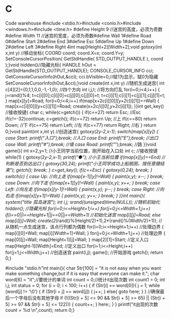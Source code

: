 # C
Code warehouse
#include <stdio.h>#include <conio.h>#include <windows.h>#include <time.h> #define Height 9 //迷宫的高度，必须为奇数#define Width 11 //迷宫的宽度，必须为奇数#define Wall 1#define Road 0#define Start 2#define End 3#define Esc 5#define Up 1#define Down 2#define Left 3#define Right 4int map[Height+2][Width+2];void gotoxy(int x,int y) //移动坐标{      COORD coord;    coord.X=x;    coord.Y=y;    SetConsoleCursorPosition( GetStdHandle( STD_OUTPUT_HANDLE ), coord );}void hidden()//隐藏光标{    HANDLE hOut = GetStdHandle(STD_OUTPUT_HANDLE);    CONSOLE_CURSOR_INFO cci;    GetConsoleCursorInfo(hOut,&cci);    cci.bVisible=0;//赋1为显示，赋0为隐藏    SetConsoleCursorInfo(hOut,&cci);}void create(int x,int y) //随机生成迷宫{    int c[4][2]={0,1,1,0,0,-1,-1,0}; //四个方向    int i,j,t;        //将方向打乱    for(i=0;i<4;i++)    {        j=rand()%4;        t=c[i][0];c[i][0]=c[j][0];c[j][0]=t;        t=c[i][1];c[i][1]=c[j][1];c[j][1]=t;    }    map[x][y]=Road;    for(i=0;i<4;i++)    if(map[x+2*c[i][0]][y+2*c[i][1]]==Wall)    {        map[x+c[i][0]][y+c[i][1]]=Road;        create(x+2*c[i][0],y+2*c[i][1]);    }}int get_key() //接收按键{    char c;    while(c=getch())    {        if(c==27) return Esc; //Esc        if(c!=-32)continue;        c=getch();        if(c==72) return Up; //上        if(c==80) return Down; //下        if(c==75) return Left; //左        if(c==77) return Right; //右    }    return 0;}void paint(int x,int y) //创造迷宫{    gotoxy(2*y-2,x-1);    switch(map[x][y])    {        case Start:        printf("入口");break; //入口        case End:        printf("E");break; //出口        case Wall:        printf("#");break; //墙        case Road:        printf("*");break; //路    }}void game(){    int x=2,y=1; //小王同学当前位置，刚开始在入口处    int c; //接收按键    while(1)    {        gotoxy(2*y-2,x-1);        printf("●"); //小王当前位置        if(map[x][y]==End) //判断是否到达出口        {            gotoxy(30,24);            printf("小王同学成功上船脱困，按任意键结束");            getch();            break;        }        c=get_key();        if(c==Esc)        {            gotoxy(0,24);            break;        }        switch(c)        {                case Up: //向上走                if(map[x-1][y]!=Wall)                {                    paint(x,y);                    x--;                }            break;            case Down: //向下走            if(map[x+1][y]!=Wall)            {                paint(x,y);                x++;            }            break;            case Left: //向左走            if(map[x][y-1]!=Wall)            {                paint(x,y);                y--;            }            break;            case Right: //向右走            if(map[x][y+1]!=Wall)            {                paint(x,y);                y++;            }            break;        }    }}int main(){	system("title 孤岛迷宫");    int i,j;    srand((unsigned)time(NULL)); //随机初始化     hidden(); //隐藏光标    for(i=0;i<=Height+1;i++)    for(j=0;j<=Width+1;j++)    if(i==0||i==Height+1||j==0||j==Width+1) //初始化迷宫    map[i][j]=Road;    else map[i][j]=Wall;     create(2*(rand()%(Height/2)+1),2*(rand()%(Width/2)+1)); //从随机一点生成迷宫，该点行列都为偶数    for(i=0;i<=Height+1;i++) //处理边界     {        map[i][0]=Wall;        map[i][Width+1]=Wall;    }     for(j=0;j<=Width+1;j++) //处理边界    {        map[0][j]=Wall;        map[Height+1][j]=Wall;    }    map[2][1]=Start; //定义入口    map[Height-1][Width]=End; //定义出口    for(i=1;i<=Height;i++)    for(j=1;j<=Width;j++) //创造迷宫    paint(i,j);    game(); //开始游戏    getch();    return 0;}

#include "stdio.h"int main(){	char Str[100] = "it is not easy when you want make something change,but if it is easy that everyone can make it.";	char word[6] = "it";//要统计的单词	int count = 0;//统计it出现次数	int count1 = 0;	int i,j;	int status = 0; 	for (i = 0; i < 100; i++)	{		if (Str[i] == word[0]){		    j = 1;			while (word[j] != '\0')			{				if (Str[i + j] == word[j])				{					j++;				}				else{					goto here;				}			}			//确保最后一个字母后没有其他字母			if (!((Str[i + 5] <= 90 && Str[i + 5] >= 65) ||				(Str[i + 5] >= 97 && Str[i + 5] <= 122)))			{				count++;			}		here:;		}	}	printf("it出现的次数 count = %d \n",count);	return 0;}
